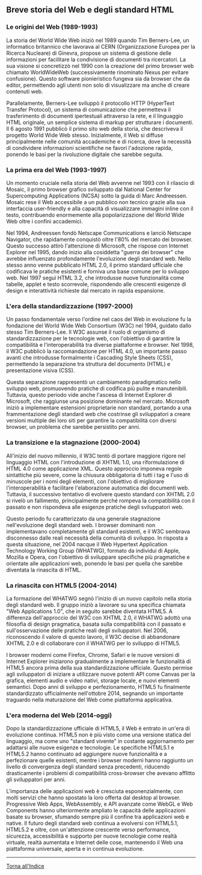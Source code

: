 ## Breve storia del Web e degli standard HTML

### Le origini del Web (1989-1993)
La storia del World Wide Web iniziò nel 1989 quando Tim Berners-Lee, un informatico britannico che lavorava al CERN (Organizzazione Europea per la Ricerca Nucleare) di Ginevra, propose un sistema di gestione delle informazioni per facilitare la condivisione di documenti tra ricercatori. La sua visione si concretizzò nel 1990 con la creazione del primo browser web chiamato WorldWideWeb (successivamente rinominato Nexus per evitare confusione). Questo software pionieristico fungeva sia da browser che da editor, permettendo agli utenti non solo di visualizzare ma anche di creare contenuti web.

Parallelamente, Berners-Lee sviluppò il protocollo HTTP (HyperText Transfer Protocol), un sistema di comunicazione che permetteva il trasferimento di documenti ipertestuali attraverso la rete, e il linguaggio HTML originale, un semplice sistema di markup per strutturare i documenti. Il 6 agosto 1991 pubblicò il primo sito web della storia, che descriveva il progetto World Wide Web stesso. Inizialmente, il Web si diffuse principalmente nelle comunità accademiche e di ricerca, dove la necessità di condividere informazioni scientifiche ne favorì l'adozione rapida, ponendo le basi per la rivoluzione digitale che sarebbe seguita.

### La prima era del Web (1993-1997)
Un momento cruciale nella storia del Web avvenne nel 1993 con il rilascio di Mosaic, il primo browser grafico sviluppato dal National Center for Supercomputing Applications (NCSA) sotto la guida di Marc Andreessen. Mosaic rese il Web accessibile a un pubblico non tecnico grazie alla sua interfaccia user-friendly e alla capacità di visualizzare immagini inline con il testo, contribuendo enormemente alla popolarizzazione del World Wide Web oltre i confini accademici.

Nel 1994, Andreessen fondò Netscape Communications e lanciò Netscape Navigator, che rapidamente conquistò oltre l'80% del mercato dei browser. Questo successo attirò l'attenzione di Microsoft, che rispose con Internet Explorer nel 1995, dando inizio alla cosiddetta "guerra dei browser" che avrebbe influenzato profondamente l'evoluzione degli standard web. Nello stesso anno venne pubblicato HTML 2.0, il primo standard ufficiale che codificava le pratiche esistenti e forniva una base comune per lo sviluppo web. Nel 1997 seguì HTML 3.2, che introdusse nuove funzionalità come tabelle, applet e testo scorrevole, rispondendo alle crescenti esigenze di design e interattività richieste dal mercato in rapida espansione.

### L'era della standardizzazione (1997-2000)
Un passo fondamentale verso l'ordine nel caos del Web in evoluzione fu la fondazione del World Wide Web Consortium (W3C) nel 1994, guidato dallo stesso Tim Berners-Lee. Il W3C assunse il ruolo di organismo di standardizzazione per le tecnologie web, con l'obiettivo di garantire la compatibilità e l'interoperabilità tra diverse piattaforme e browser. Nel 1998, il W3C pubblicò la raccomandazione per HTML 4.0, un importante passo avanti che introdusse formalmente i Cascading Style Sheets (CSS), permettendo la separazione tra struttura del documento (HTML) e presentazione visiva (CSS).

Questa separazione rappresentò un cambiamento paradigmatico nello sviluppo web, promuovendo pratiche di codifica più pulite e manutenibili. Tuttavia, questo periodo vide anche l'ascesa di Internet Explorer di Microsoft, che raggiunse una posizione dominante nel mercato. Microsoft iniziò a implementare estensioni proprietarie non standard, portando a una frammentazione degli standard web che costrinse gli sviluppatori a creare versioni multiple dei loro siti per garantire la compatibilità con diversi browser, un problema che sarebbe persistito per anni.

### La transizione e la stagnazione (2000-2004)
All'inizio del nuovo millennio, il W3C tentò di portare maggiore rigore nel linguaggio HTML con l'introduzione di XHTML 1.0, una riformulazione di HTML 4.0 come applicazione XML. Questo approccio imponeva regole sintattiche più severe, come la chiusura obbligatoria di tutti i tag e l'uso di minuscole per i nomi degli elementi, con l'obiettivo di migliorare l'interoperabilità e facilitare l'elaborazione automatica dei documenti web. Tuttavia, il successivo tentativo di evolvere questo standard con XHTML 2.0 si rivelò un fallimento, principalmente perché rompeva la compatibilità con il passato e non rispondeva alle esigenze pratiche degli sviluppatori web.

Questo periodo fu caratterizzato da una generale stagnazione nell'evoluzione degli standard web. I browser dominanti non implementavano completamente gli standard esistenti, e il W3C sembrava disconnesso dalle reali necessità della comunità di sviluppo. In risposta a questa situazione, nel 2004 nacque il Web Hypertext Application Technology Working Group (WHATWG), formato da individui di Apple, Mozilla e Opera, con l'obiettivo di sviluppare specifiche più pragmatiche e orientate alle applicazioni web, ponendo le basi per quella che sarebbe diventata la rinascita di HTML.

### La rinascita con HTML5 (2004-2014)
La formazione del WHATWG segnò l'inizio di un nuovo capitolo nella storia degli standard web. Il gruppo iniziò a lavorare su una specifica chiamata "Web Applications 1.0", che in seguito sarebbe diventata HTML5. A differenza dell'approccio del W3C con XHTML 2.0, il WHATWG adottò una filosofia di design pragmatica, basata sulla compatibilità con il passato e sull'osservazione delle pratiche reali degli sviluppatori. Nel 2006, riconoscendo il valore di questo lavoro, il W3C decise di abbandonare XHTML 2.0 e di collaborare con il WHATWG per lo sviluppo di HTML5.

I browser moderni come Firefox, Chrome, Safari e le nuove versioni di Internet Explorer iniziarono gradualmente a implementare le funzionalità di HTML5 ancora prima della sua standardizzazione ufficiale. Questo permise agli sviluppatori di iniziare a utilizzare nuove potenti API come Canvas per la grafica, elementi audio e video nativi, storage locale, e nuovi elementi semantici. Dopo anni di sviluppo e perfezionamento, HTML5 fu finalmente standardizzato ufficialmente nell'ottobre 2014, segnando un importante traguardo nella maturazione del Web come piattaforma applicativa.

### L'era moderna del Web (2014-oggi)
Dopo la standardizzazione ufficiale di HTML5, il Web è entrato in un'era di evoluzione continua. HTML5 non è più visto come una versione statica del linguaggio, ma come uno "standard vivente" in costante aggiornamento per adattarsi alle nuove esigenze e tecnologie. Le specifiche HTML5.1 e HTML5.2 hanno continuato ad aggiungere nuove funzionalità e a perfezionare quelle esistenti, mentre i browser moderni hanno raggiunto un livello di convergenza degli standard senza precedenti, riducendo drasticamente i problemi di compatibilità cross-browser che avevano afflitto gli sviluppatori per anni.

L'importanza delle applicazioni web è cresciuta esponenzialmente, con molti servizi che hanno spostato la loro offerta dal desktop al browser. Progressive Web Apps, WebAssembly, e API avanzate come WebGL e Web Components hanno ulteriormente ampliato le capacità delle applicazioni basate su browser, sfumando sempre più il confine tra applicazioni web e native. Il futuro degli standard web continua a evolversi con HTML5.1, HTML5.2 e oltre, con un'attenzione crescente verso performance, sicurezza, accessibilità e supporto per nuove tecnologie come realtà virtuale, realtà aumentata e Internet delle cose, mantenendo il Web una piattaforma universale, aperta e in continua evoluzione.

---
[Torna all'Indice](README.md)